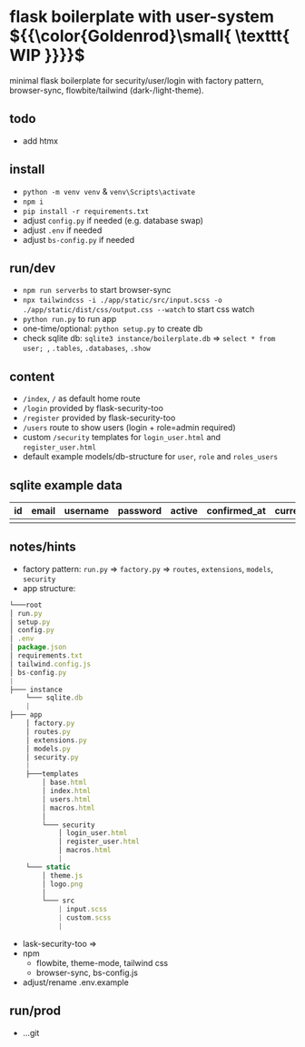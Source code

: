 # flask boilerplate with user-system ${{\color{Goldenrod}\small{ \texttt{ WIP \}}}}\$
minimal flask boilerplate for security/user/login with factory pattern, browser-sync, flowbite/tailwind (dark-/light-theme).

## todo
- add htmx

## install 
- `python -m venv venv` & `venv\Scripts\activate`
- `npm i`
- `pip install -r requirements.txt` 
- adjust `config.py` if needed (e.g. database swap)
- adjust `.env` if needed
- adjust `bs-config.py` if needed

## run/dev
- `npm run serverbs` to start browser-sync 
- `npx tailwindcss -i ./app/static/src/input.scss -o ./app/static/dist/css/output.css --watch` to start css watch
- `python run.py` to run app 
- one-time/optional: `python setup.py` to create db
- check sqlite db: `sqlite3 instance/boilerplate.db` => `select * from user; `, `.tables`, `.databases`, `.show`

## content
- `/index`, `/` as default home route 
- `/login` provided by flask-security-too
- `/register` provided by flask-security-too
- `/users` route to show users (login + role=admin required)
- custom `/security` templates for `login_user.html` and `register_user.html`
- default example models/db-structure for `user`, `role` and `roles_users`

## sqlite example data  


| id  | email      | username | password   | active | confirmed_at | current_login_at  | last_login_at | current_login_ip | last_login_ip | login_count | fs_uniquifier_placeholder |
|-----|------------|----------|----------- | ------ |--------------|------------------ |---------------|------------------|---------------|-------------|-------------------------- |
|     |     	   |          | 		   |        | 			   |   				   | 			   | 	   	          | 			  | 	        | 				 		    |



## notes/hints
- factory pattern: `run.py` => `factory.py` => `routes`, `extensions`, `models`, `security`
- app structure:

```jsx
└───root
│ run.py
│ setup.py
│ config.py
│ .env
│ package.json
│ requirements.txt
│ tailwind.config.js
│ bs-config.py
|
├─── instance
	└─── sqlite.db
	|
├─── app
	│ factory.py
	│ routes.py
	│ extensions.py
	│ models.py
	│ security.py
	|
	├───templates
		│ base.html
		│ index.html
		│ users.html
		│ macros.html
		│
		└─── security
			│ login_user.html
			│ register_user.html
			│ macros.html
			|
	└─── static
		│ theme.js
		│ logo.png
		│
		└─── src
			| input.scss
			| custom.scss
			|
```

- lask-security-too =>
- npm 
	- flowbite, theme-mode, tailwind css
	- browser-sync, bs-config.js
- adjust/rename .env.example

## run/prod
- ...git 